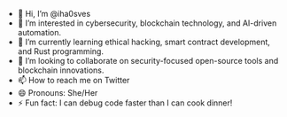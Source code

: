 - 👋 Hi, I’m @iha0sves  
- 👀 I’m interested in cybersecurity, blockchain technology, and AI-driven automation. 
- 🌱 I’m currently learning ethical hacking, smart contract development, and Rust programming. 
- 💞️ I’m looking to collaborate on security-focused open-source tools and blockchain innovations.
- 📫 How to reach me on Twitter
- 😄 Pronouns: She/Her
- ⚡ Fun fact: I can debug code faster than I can cook dinner!
<!---
iha0sves/iha0sves is a ✨ special ✨ repository because its `README.md` (this file) appears on your GitHub profile.
You can click the Preview link to take a look at your changes.
--->
